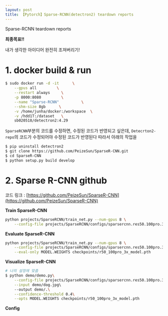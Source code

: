```yaml
---
layout: post
title: 【Pytorch】Sparse-RCNN(detectron2) teardown reports
---
```


Sparse-RCNN teardown reports 



**최종목표!!** 

내가 생각한 아이디어 완전히 조져버리기!



# 1. docker build & run

```sh
$ sudo docker run -d -it      \
    --gpus all         \
    --restart always     \
    -p 8000:8080         \
    --name "Sparse-RCNN"          \
    --shm-size 8gb      \
    -v /home/junha/docker:/workspace  \
    -v /hdd1T:/dataset   \
    sb020518/detectron2:4.29
```

`SparseRCNN`부분의 코드를 수정하면, 수정된 코드가 반영되고 싶은데, `Detecrton2-repo`의 코드가 수정되어야 수정된 코드가 반영된다 따라서 아래의 작업을 

```sh
$ pip uninstall detectron2
$ git clone https://github.com/PeizeSun/SparseR-CNN.git
$ cd SparseR-CNN
$ python setup.py build develop
```





# 2. Sparse R-CNN github

코드 링크 : [https://github.com/PeizeSun/SparseR-CNN](https://github.com/PeizeSun/SparseR-CNN)

**Train SparseR-CNN**

```sh
python projects/SparseRCNN/train_net.py --num-gpus 8 \
    --config-file projects/SparseRCNN/configs/sparsercnn.res50.100pro.3x.yaml
```

**Evaluate SparseR-CNN**

```sh
python projects/SparseRCNN/train_net.py --num-gpus 8 \
    --config-file projects/SparseRCNN/configs/sparsercnn.res50.100pro.3x.yaml \
    --eval-only MODEL.WEIGHTS checkpoints/r50_100pro_3x_model.pth
```

**Visualize SparseR-CNN**

```sh
# 나의 설정에 맞춤
$ python demo/demo.py\
	--config-file projects/SparseRCNN/configs/sparsercnn.res50.100pro.3x.yaml\
	--input demo/dog.jpg\ 
	--output demo/.\
	--confidence-threshold 0.4\
    --opts MODEL.WEIGHTS checkpoints/r50_100pro_3x_model.pth
```



**Config**

```

```







